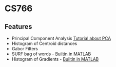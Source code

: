 # CS766


## Features 
- Principal Component Analysis
  [Tutorial about PCA](http://www.sccg.sk/~haladova/principal_components.pdf)
- Histogram of Centroid distances
- Gabor Filters
- SURF bag of words - [Builtin in MATLAB](https://www.mathworks.com/help/vision/ref/detectsurffeatures.html)
- Histogram of Gradients - [Builtin in MATLAB](https://www.mathworks.com/help/vision/examples/digit-classification-using-hog-features.html) 